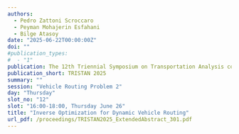 ```yaml
---
authors:
  - Pedro Zattoni Scroccaro
  - Peyman Mohajerin Esfahani
  - Bilge Atasoy
date: "2025-06-22T00:00:00Z"
doi: ""
#publication_types:
#  - "1"
publication: The 12th Triennial Symposium on Transportation Analysis conference
publication_short: TRISTAN 2025
summary: ""
session: "Vehicle Routing Problem 2"
day: "Thursday"
slot_no: "12"
slot: "16:00-18:00, Thursday June 26"
title: "Inverse Optimization for Dynamic Vehicle Routing"
url_pdf: /proceedings/TRISTAN2025_ExtendedAbstract_301.pdf
---
```

